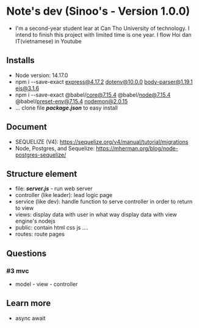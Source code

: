 # Note's dev (Sinoo's - Version 1.0.0)

- I'm a second-year student lear at Can Tho University of technology. I intend to finish this project with limited time is one year. I flow Hoi dan IT(vietnamese) in Youtube 

## Installs

- Node version: 14.17.0
- npm i --save-exact express@4.17.2 dotenv@10.0.0 body-parser@1.19.1 ejs@3.1.6
- npm i --save-exact @babel/core@7.15.4 @babel/node@7.15.4 @babel/preset-env@7.15.4 nodemon@2.0.15
- ... clone file ***package.json*** to easy install

## Document

- SEQUELIZE (V4): <https://sequelize.org/v4/manual/tutorial/migrations>
- Node, Postgres, and Sequelize: <https://mherman.org/blog/node-postgres-sequelize/>

## Structure element

- file: ***server.js*** - run web server
- controller (like leader): lead logic page
- service (like dev): handle function to serve controller in order to return to view
- views: display data with user in what way display data with view engine's nodejs
- public: contain html css js ....
- routes: route pages

## Questions

### #3 mvc

- model - view - controller

## Learn more

- async await
